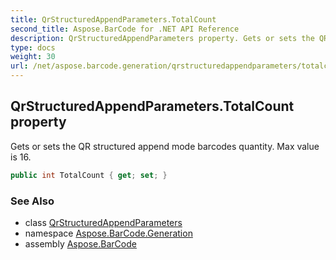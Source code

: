 ```yaml
---
title: QrStructuredAppendParameters.TotalCount
second_title: Aspose.BarCode for .NET API Reference
description: QrStructuredAppendParameters property. Gets or sets the QR structured append mode barcodes quantity. Max value is 16
type: docs
weight: 30
url: /net/aspose.barcode.generation/qrstructuredappendparameters/totalcount/
---
```

## QrStructuredAppendParameters.TotalCount property

Gets or sets the QR structured append mode barcodes quantity. Max value is 16.

```csharp
public int TotalCount { get; set; }
```

### See Also

* class [QrStructuredAppendParameters](../)
* namespace [Aspose.BarCode.Generation](../../../aspose.barcode.generation/)
* assembly [Aspose.BarCode](../../../)


